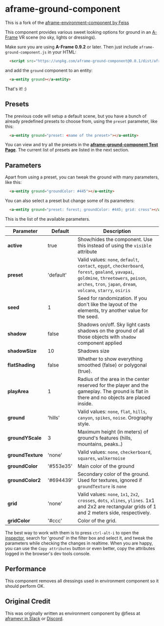 # aframe-ground-component

This is a fork of the [aframe-environment-component by Feiss](https://github.com/feiss/aframe-environment-component/)

This component provides various sweet looking options for ground in an [A-Frame](http://aframe.io) VR scene (no sky, lights or dressings).

Make sure you are using __A-Frame 0.9.2__ or later. Then just include `aframe-ground-component.js` in your HTML:

```html
  <script src="https://unpkg.com/aframe-ground-component@0.0.1/dist/aframe-ground-component.min.js"></script>
```

and add the `ground` component to an entity:

```html
  <a-entity ground></a-entity>
```

That's it! :)


## Presets

The previous code will setup a default scene, but you have a bunch of already predefined presets to choose from, using the `preset` parameter, like this:


```html
  <a-entity ground="preset: <name of the preset>"></a-entity>
```

You can view and try all the presets in the **[aframe-ground-component Test Page](https://kfarr.github.io/aframe-ground-component/)**. The current list of presets are listed in the next section.


## Parameters

Apart from using a preset, you can tweak the ground with many parameters, like this:

```html
  <a-entity ground="groundColor: #445"></a-entity>
```

You can also select a preset but change some of its parameters:
```html
  <a-entity ground="preset: forest; groundColor: #445; grid: cross"></a-entity>
```

This is the list of the available parameters.


| Parameter   | Default | Description |
|-------------|---------|-------------|
| **active**  | true    | Show/hides the component. Use this instead of using the `visible` attribute |
| **preset**      | 'default'  | Valid values: `none`, `default`, `contact`, `egypt`, `checkerboard`, `forest`, `goaland`, `yavapai`, `goldmine`, `threetowers`, `poison`, `arches`, `tron`, `japan`, `dream`, `volcano`, `starry`, `osiris` |
| **seed**        | 1       | Seed for randomization. If you don't like the layout of the elements, try another value for the seed.  |
| **shadow**  | false | Shadows on/off. Sky light casts shadows on the ground of all those objects with `shadow` component applied |
| **shadowSize** | 10 | Shadows size |
| **flatShading** | false | Whether to show everything smoothed (false) or polygonal (true). |
| **playArea** |  1    | Radius of the area in the center reserved for the player and the gameplay. The ground is flat in there and no objects are placed inside.|
| **ground**  | 'hills' | Valid values: `none`, `flat`, `hills`, `canyon`, `spikes`, `noise`. Orography style. |
| **groundYScale** | 3  | Maximum height (in meters) of ground's features (hills, mountains, peaks..) |
| **groundTexture**| 'none' | Valid values: `none`, `checkerboard`, `squares`, `walkernoise`|
| **groundColor** | '#553e35'  | Main color of the ground |
| **groundColor2**| '#694439'  | Secondary color of the ground. Used for textures, ignored if `groundTexture` is `none` |
| **grid**    | 'none'  | Valid values: `none`, `1x1`, `2x2`, `crosses`, `dots`, `xlines`, `ylines`. 1x1 and 2x2 are rectangular grids of 1 and 2 meters side, respectively.  |
| **gridColor** | '#ccc' | Color of the grid. |

The best way to work with them is to press `ctrl-alt-i` to open the [inspector](https://aframe.io/docs/master/introduction/visual-inspector-and-dev-tools.html#a-frame-inspector), search for 'ground' in the filter box and select it, and tweak the parameters while checking the changes in realtime. When you are happy, you can use the `Copy attributes` button or even better, copy the attributes logged in the browser's dev tools console.

## Performance
This component removes all dressings used in environment component so it should perform OK.

## Original Credit

This was originally written as environment component by @fiess at [aframevr in Slack](https://aframe.io/slack-invite) or [Discord](https://supermedium.com/discord).
